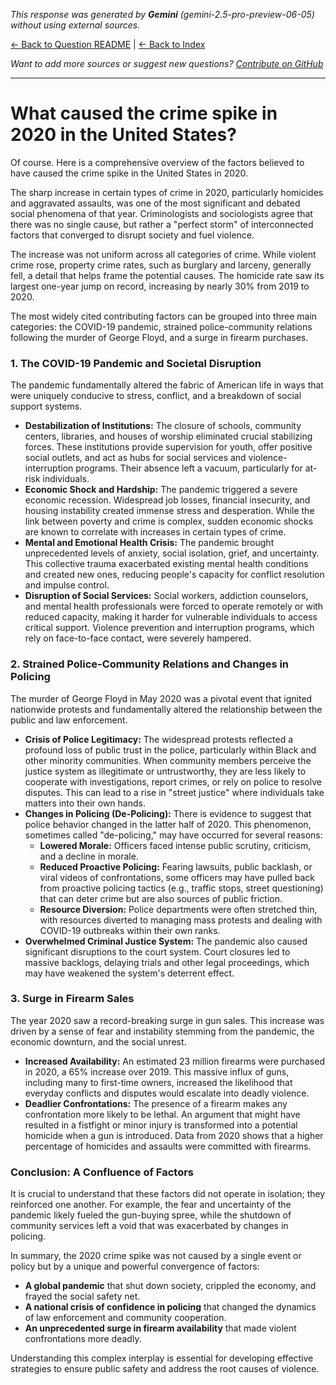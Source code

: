 <!-- 
Generated by: gemini
Model: gemini-2.5-pro-preview-06-05
Prompt type: default
Generated at: 2025-06-12T11:02:29.832181
-->

*This response was generated by **Gemini** (gemini-2.5-pro-preview-06-05) without using external sources.*

[← Back to Question README](README.md) | [← Back to Index](../README.md)

*Want to add more sources or suggest new questions? [Contribute on GitHub](https://github.com/justinwest/SuggestedSources)*

---

# What caused the crime spike in 2020 in the United States?

Of course. Here is a comprehensive overview of the factors believed to have caused the crime spike in the United States in 2020.

The sharp increase in certain types of crime in 2020, particularly homicides and aggravated assaults, was one of the most significant and debated social phenomena of that year. Criminologists and sociologists agree that there was no single cause, but rather a "perfect storm" of interconnected factors that converged to disrupt society and fuel violence.

The increase was not uniform across all categories of crime. While violent crime rose, property crime rates, such as burglary and larceny, generally fell, a detail that helps frame the potential causes. The homicide rate saw its largest one-year jump on record, increasing by nearly 30% from 2019 to 2020.

The most widely cited contributing factors can be grouped into three main categories: the COVID-19 pandemic, strained police-community relations following the murder of George Floyd, and a surge in firearm purchases.

### 1. The COVID-19 Pandemic and Societal Disruption

The pandemic fundamentally altered the fabric of American life in ways that were uniquely conducive to stress, conflict, and a breakdown of social support systems.

*   **Destabilization of Institutions:** The closure of schools, community centers, libraries, and houses of worship eliminated crucial stabilizing forces. These institutions provide supervision for youth, offer positive social outlets, and act as hubs for social services and violence-interruption programs. Their absence left a vacuum, particularly for at-risk individuals.
*   **Economic Shock and Hardship:** The pandemic triggered a severe economic recession. Widespread job losses, financial insecurity, and housing instability created immense stress and desperation. While the link between poverty and crime is complex, sudden economic shocks are known to correlate with increases in certain types of crime.
*   **Mental and Emotional Health Crisis:** The pandemic brought unprecedented levels of anxiety, social isolation, grief, and uncertainty. This collective trauma exacerbated existing mental health conditions and created new ones, reducing people's capacity for conflict resolution and impulse control.
*   **Disruption of Social Services:** Social workers, addiction counselors, and mental health professionals were forced to operate remotely or with reduced capacity, making it harder for vulnerable individuals to access critical support. Violence prevention and interruption programs, which rely on face-to-face contact, were severely hampered.

### 2. Strained Police-Community Relations and Changes in Policing

The murder of George Floyd in May 2020 was a pivotal event that ignited nationwide protests and fundamentally altered the relationship between the public and law enforcement.

*   **Crisis of Police Legitimacy:** The widespread protests reflected a profound loss of public trust in the police, particularly within Black and other minority communities. When community members perceive the justice system as illegitimate or untrustworthy, they are less likely to cooperate with investigations, report crimes, or rely on police to resolve disputes. This can lead to a rise in "street justice" where individuals take matters into their own hands.
*   **Changes in Policing (De-Policing):** There is evidence to suggest that police behavior changed in the latter half of 2020. This phenomenon, sometimes called "de-policing," may have occurred for several reasons:
    *   **Lowered Morale:** Officers faced intense public scrutiny, criticism, and a decline in morale.
    *   **Reduced Proactive Policing:** Fearing lawsuits, public backlash, or viral videos of confrontations, some officers may have pulled back from proactive policing tactics (e.g., traffic stops, street questioning) that can deter crime but are also sources of public friction.
    *   **Resource Diversion:** Police departments were often stretched thin, with resources diverted to managing mass protests and dealing with COVID-19 outbreaks within their own ranks.
*   **Overwhelmed Criminal Justice System:** The pandemic also caused significant disruptions to the court system. Court closures led to massive backlogs, delaying trials and other legal proceedings, which may have weakened the system's deterrent effect.

### 3. Surge in Firearm Sales

The year 2020 saw a record-breaking surge in gun sales. This increase was driven by a sense of fear and instability stemming from the pandemic, the economic downturn, and the social unrest.

*   **Increased Availability:** An estimated 23 million firearms were purchased in 2020, a 65% increase over 2019. This massive influx of guns, including many to first-time owners, increased the likelihood that everyday conflicts and disputes would escalate into deadly violence.
*   **Deadlier Confrontations:** The presence of a firearm makes any confrontation more likely to be lethal. An argument that might have resulted in a fistfight or minor injury is transformed into a potential homicide when a gun is introduced. Data from 2020 shows that a higher percentage of homicides and assaults were committed with firearms.

### Conclusion: A Confluence of Factors

It is crucial to understand that these factors did not operate in isolation; they reinforced one another. For example, the fear and uncertainty of the pandemic likely fueled the gun-buying spree, while the shutdown of community services left a void that was exacerbated by changes in policing.

In summary, the 2020 crime spike was not caused by a single event or policy but by a unique and powerful convergence of factors:

*   **A global pandemic** that shut down society, crippled the economy, and frayed the social safety net.
*   **A national crisis of confidence in policing** that changed the dynamics of law enforcement and community cooperation.
*   **An unprecedented surge in firearm availability** that made violent confrontations more deadly.

Understanding this complex interplay is essential for developing effective strategies to ensure public safety and address the root causes of violence.